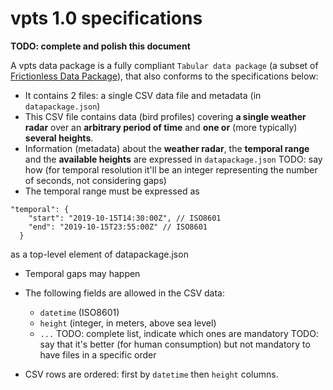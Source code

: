 # vpts 1.0 specifications

**TODO: complete and polish this document**

A vpts data package is a fully compliant `Tabular data package` 
(a subset of [Frictionless Data Package](https://frictionlessdata.io/data-package/)), that also conforms to the 
specifications below:

- It contains 2 files: a single CSV data file and metadata (in `datapackage.json`)
- This CSV file contains data (bird profiles) covering **a single weather radar** over an **arbitrary 
  period of time** and **one or** (more typically) **several heights**.
- Information (metadata) about the **weather radar**, the **temporal range** and the **available heights** are expressed
  in `datapackage.json` TODO: say how (for temporal resolution it'll be an integer representing the number of seconds, not considering gaps)
- The temporal range must be expressed as 
  
```
"temporal": {
    "start": "2019-10-15T14:30:00Z", // ISO8601
    "end": "2019-10-15T23:55:00Z" // ISO8601
  }
```
as a top-level element of datapackage.json

- Temporal gaps may happen
  
- The following fields are allowed in the CSV data:
   - `datetime` (ISO8601)
   - `height` (integer, in meters, above sea level) 
   - `...`
TODO: complete list, indicate which ones are mandatory
TODO: say that it's better (for human consumption) but not mandatory to have files in a specific order     

- CSV rows are ordered: first by `datetime` then `height` columns.  